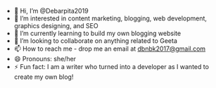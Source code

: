 - 👋 Hi, I’m @Debarpita2019
- 👀 I’m interested in content marketing, blogging, web development, graphics designing, and SEO
- 🌱 I’m currently learning to build my own blogging website
- 💞️ I’m looking to collaborate on anything related to Geeta 
- 📫 How to reach me - drop me an email at dbnbk2017@gmail.com 
- 😄 Pronouns: she/her
- ⚡ Fun fact: I am a writer who turned into a developer as I wanted to create my own blog! 

<!---
Debarpita2019/Debarpita2019 is a ✨ special ✨ repository because its `README.md` (this file) appears on your GitHub profile.
You can click the Preview link to take a look at your changes.
--->

